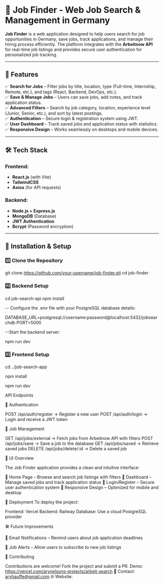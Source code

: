 # 🚀 Job Finder - Web Job Search & Management in Germany  

**Job Finder** is a web application designed to help users search for job opportunities in Germany, save jobs, track applications, and manage their hiring process efficiently. The platform integrates with the **Arbeitnow API** for real-time job listings and provides secure user authentication for personalized job tracking.

---

## 🔹 Features  
✅ **Search for Jobs** – Filter jobs by title, location, type (Full-time, Internship, Remote, etc.), and tags (React, Backend, DevOps, etc.).  
✅ **Save & Manage Jobs** – Users can save jobs, add notes, and track application status.  
✅ **Advanced Filters** – Search by job category, location, experience level (Junior, Senior, etc.), and sort by latest postings.  
✅ **Authentication** – Secure login & registration system using JWT.  
✅ **User Dashboard** – Track saved jobs and application status with statistics.  
✅ **Responsive Design** – Works seamlessly on desktops and mobile devices.  

---

## 🛠 Tech Stack  

### **Frontend:**  
- **React.js** (with Vite)  
- **TailwindCSS**  
- **Axios** (for API requests)  

### **Backend:**  
- **Node.js + Express.js**  
- **MongoDB** (Database)  
- **JWT Authentication**  
- **Bcrypt** (Password encryption)  

---

## 🔧 Installation & Setup  

### **1️⃣ Clone the Repository**  

git clone https://github.com/your-username/job-finder.git
cd job-finder

### **2️⃣ Backend Setup**

cd job-search-api
npm install

-- Configure the .env file with your PostgreSQL database details:

DATABASE_URL=postgresql://username:password@localhost:5432/jobsearchdb
PORT=5000

--Start the backend server:

npm run dev

### **3️⃣ Frontend Setup**

cd ../job-search-app

npm install

npm run dev

API Endpoints

🔹 Authentication

POST /api/auth/register → Register a new user
POST /api/auth/login → Login and receive a JWT token

🔹 Job Management

GET /api/jobs/external → Fetch jobs from Arbeitnow API with filters
POST /api/jobs/save → Save a job to the database
GET /api/jobs/saved → Retrieve saved jobs
DELETE /api/jobs/delete/:id → Delete a saved job

🎨 UI Overview

The Job Finder application provides a clean and intuitive interface:

📌 Home Page – Browse and search job listings with filters
📌 Dashboard – Manage saved jobs and track application status
📌 Login/Register – Secure user authentication system
📌 Responsive Design – Optimized for mobile and desktop

🚀 Deployment
To deploy the project:

Frontend:  Vercel 
Backend: Railway
Database: Use a cloud PostgreSQL provider

🛠 Future Improvements

🔹 Email Notifications – Remind users about job application deadlines

🔹 Job Alerts – Allow users to subscribe to new job listings

🤝 Contributing

Contributions are welcome! Fork the project and submit a PR.
 Demo: https://vercel.com/arynelsons-projects/arbeit-search
📩 Contact: aryhauffe@gmail.com
🌐 Website: 
